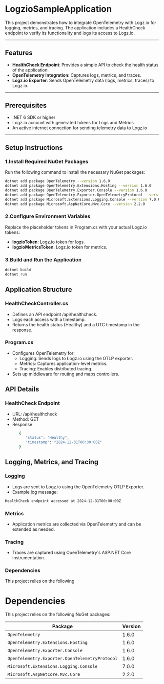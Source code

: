 # LogzioSampleApplication

This project demonstrates how to integrate OpenTelemetry with Logz.io for logging, metrics, and tracing. The application includes a HealthCheck endpoint to verify its functionality and logs its access to Logz.io.

---

## Features

- **HealthCheck Endpoint**: Provides a simple API to check the health status of the application.
- **OpenTelemetry Integration**: Captures logs, metrics, and traces.
- **Logz.io Exporter**: Sends OpenTelemetry data (logs, metrics, traces) to Logz.io.

---

## Prerequisites

- .NET 6 SDK or higher
- Logz.io account with generated tokens for Logs and Metrics
- An active internet connection for sending telemetry data to Logz.io

---

## Setup Instructions

### 1.Install Required NuGet Packages
Run the following command to install the necessary NuGet packages:
```bash
dotnet add package OpenTelemetry --version 1.6.0
dotnet add package OpenTelemetry.Extensions.Hosting --version 1.6.0
dotnet add package OpenTelemetry.Exporter.Console --version 1.6.0
dotnet add package OpenTelemetry.Exporter.OpenTelemetryProtocol --version 1.6.0
dotnet add package Microsoft.Extensions.Logging.Console --version 7.0.0
dotnet add package Microsoft.AspNetCore.Mvc.Core --version 2.2.0
```

### 2.Configure Environment Variables
Replace the placeholder tokens in Program.cs with your actual Logz.io tokens:

- **logzioToken**: Logz.io token for logs.
- **logzioMetricsToken**: Logz.io token for metrics.

### 3.Build and Run the Application
```bash
dotnet build
dotnet run
```

## Application Structure
### HealthCheckController.cs
- Defines an API endpoint /api/healthcheck.
- Logs each access with a timestamp.
- Returns the health status (Healthy) and a UTC timestamp in the response.
### Program.cs
- Configures OpenTelemetry for:
   - Logging: Sends logs to Logz.io using the OTLP exporter.
   - Metrics: Captures application-level metrics.
   - Tracing: Enables distributed tracing.
- Sets up middleware for routing and maps controllers.

## API Details
### HealthCheck Endpoint
- URL: /api/healthcheck
- Method: GET
- Response
   ```bash
      {
         "status": "Healthy",
         "timestamp": "2024-12-31T00:00:00Z"
      }
   ```
## Logging, Metrics, and Tracing
### Logging
- Logs are sent to Logz.io using the OpenTelemetry OTLP Exporter.
- Example log message:
```bash
HealthCheck endpoint accessed at 2024-12-31T00:00:00Z
```
### Metrics
- Application metrics are collected via OpenTelemetry and can be extended as needed.
### Tracing
- Traces are captured using OpenTelemetry's ASP.NET Core instrumentation.
### Dependencies
This project relies on the following 
# Dependencies

This project relies on the following NuGet packages:

| Package                                      | Version  |
|----------------------------------------------|----------|
| `OpenTelemetry`                              | 1.6.0    |
| `OpenTelemetry.Extensions.Hosting`           | 1.6.0    |
| `OpenTelemetry.Exporter.Console`             | 1.6.0    |
| `OpenTelemetry.Exporter.OpenTelemetryProtocol` | 1.6.0  |
| `Microsoft.Extensions.Logging.Console`       | 7.0.0    |
| `Microsoft.AspNetCore.Mvc.Core`              | 2.2.0    |



